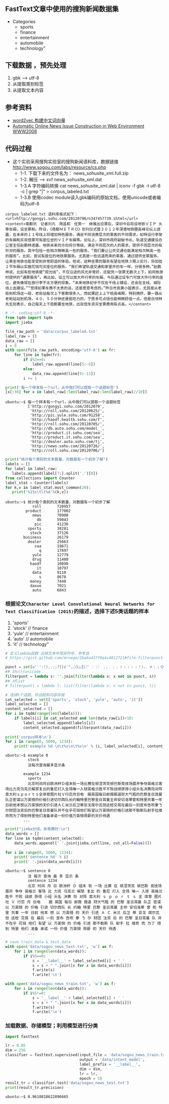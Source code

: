 ## FastText文章中使用的搜狗新闻数据集
* Categories
  + sports
  + finance
  + entertainment 
  + automobile
  + technology”

## 下载数据 ，预先处理
1. gbk --> utf-8
2. 从<url>提取类别标签
3. 从<content>提取文本内容

## 参考资料
* [word2vec 构建中文词向量](http://www.cnblogs.com/Newsteinwell/p/6034747.html)
* [Automatic Online News Issue Construction in Web Environment WWW2008](http://wwwconference.org/www2008/papers/pdf/p457-wang.pdf)

## 代码过程
* 这个实验采用搜狗实验室的搜狗新闻语料库，数据链接 http://www.sogou.com/labs/resource/cs.php
  + 1-1. 下载下来的文件名为： news_sohusite_xml.full.zip
  + 1-2. 解压 --> xvf news_sohusite_xml.dat
  + 1-3.A 字符编码转换  cat news_sohusite_xml.dat | iconv -f gbk -t utf-8 -c | grep "<content>\|<url>" > corpus_labeled.txt
  + 1-3.B 使用codec module读入gbk编码的原始文档，使用unicode或者编码为utf-8
  
```shell
corpus_labeled.txt 语料库格式如下：
<url>http://gongyi.sohu.com/20120706/n347457739.shtml</url>
<content>南都讯　记者刘凡　周昌和　任笑一　继推出日票后，深圳今后将设地铁ＶＩＰ 头等车厢，设坐票制。昨日，《南都ＭＥＴＲＯ》创刊仪式暨２０１２年深港地铁圈高峰论坛上透露，在未来的１１号线上将增加特色服务，满足不同消费层次的乘客的不同需求，如特设行李架的车厢和买双倍票可有座位坐的ＶＩＰ车厢等。论坛上，深圳市政府副秘书长、轨道交通建设办公室主任赵鹏林透露，地铁未来的方向将分等级，满足不同层次的人的需求，提供不同层次的有针对的服务。其中包括一些档次稍微高一些的服务。“我们要让公共交通也能满足档次稍高一些的服务”。比如，尝试有座位的地铁票服务。尤其是一些远道而来的乘客，通过提供坐票服务，让乘坐地铁也能享受到非常舒适的体验。他说，这种坐票的服务有望在地铁３期上实行，将加挂２节车厢以实施花钱可买座位的服务。“我们希望轨道交通和家里开的车一样，分很多种。”赵鹏林说，比如有些地铁是“观光线”，不仅沿途的风光非常好，还能凭一张票无数次上下，如同旅游时提供的“通票服务”。再比如，设立可以放大件行李的车厢，今后通过设专门可放大件行李的座位，避免像现在放行李不太方便的现象。“未来地铁初步不仅在干线上铺设，还会在支线、城际线上去建设。”“觉得如果车费不太贵的话，还是愿意考虑的。”昨日市民黄小姐表示，尤其是从老街到机场这一段，老街站每次上下客都很多人，而如果赶上上下班高峰期，特别拥挤，要一路从老街站站到机场，４０、５０分钟还是挺吃力的，宁愿多花点钱也能稍微舒适一点。但是白领林先生则表示，自己每天上下班都要坐地铁，出双倍车资买坐票费用有点高。</content>
```
```python
# -*- coding:utf-8 -*-
from tqdm import tqdm
import jieba

file_raw_path = 'data/corpus_labeled.txt'
label_raw = []
data_raw = []
i = 0
with open(file_raw_path, encoding='utf-8') as fr:
    for line in tqdm(fr):
        if i%2==0:
            label_raw.append(line[5:-6])
        else:
            data_raw.append(line[9:-11])
        i += 1

print('每一个样本有一个url，从中我们可以提取一个话题标签')
[x[:30] for x in label_raw[:len(label_raw):len(label_raw)//10]]
```
```shell
ubuntu:~$ 每一个样本有一个url，从中我们可以提取一个话题标签
          ['http://gongyi.sohu.com/2012070',
           'http://roll.sohu.com/20120625/',
           'http://pic.yule.sohu.com/91258',
           'http://haodf.health.sohu.com/f',
           'http://roll.sohu.com/20120705/',
           'http://db.auto.sohu.com/model_',
           'http://product.it.sohu.com/sea',
           'http://product.it.sohu.com/sea',
           'http://dealer.auto.sohu.com/tj',
           'http://news.sohu.com/20120726/',
           'http://roll.sohu.com/20120706/']
 ```
 ```python
 print("统计每个类别的文本数量，对数据有一个初步了解")
labels = []
for label in label_raw:
    labels.append(label[7:].split('.')[0])
from collections import Counter
label_stat = Counter(labels)
for k,v in label_stat.most_common(20):
    print('%15s\t\t%d'%(k,v))
 ```
 ```shell
ubuntu:~$ 统计每个类别的文本数量，对数据有一个初步了解
             roll		720957
          product		177002
             news		70900
               db		59043
              pic		41236
           sports		38281
            stock		37126
         business		26179
           dealer		25663
              saa		19671
                q		17697
             yule		12779
             drug		11480
            haodf		10890
               it		10797
             data		9110
                s		8678
            money		7448
            daxue		7021
             auto		6843
 ```
 ### 根据论文`Character Level Convolutional Neural Networks for Text Classification (2015)`的描述，选择下述5类话题的样本
1. 'sports'
2. 'stock' // finance
3. 'yule'  // entertainment 
4. 'auto'  // automobile
5. 'it'    // technology”
```python
# 定义lambda函数 去掉文本中怪异符号，参考自
# https://gist.github.com/mrvege/2ba6a437f0a4c4812f21#file-filterpunct-py-L5

punct = set(u''':!),.:;?]}¢'"、。〉》」』】〕〗〞︰︱︳﹐､﹒﹔﹕﹖﹗﹚﹜﹞！），．＊：；Ｏ？｜｝︴︶︸︺︼︾﹀﹂﹄﹏､～￠々‖•·ˇˉ―--′’”([{£¥'"‵〈《「『【〔〖（［｛￡￥〝︵︷︹︻︽︿﹁﹃﹙﹛﹝（｛“‘-—_…０１２３４５６７８９''')
## 对str/unicode
filterpunt = lambda s: ''.join(filter(lambda x: x not in punct, s))
## 对list
# filterpuntl = lambda l: list(filter(lambda x: x not in punct, l))

# 选择5个话题，将话题和内容存储
cat_selected = set(['sports', 'stock', 'yule', 'auto', 'it'])
label_selected = []
content_selected = []
for i in tqdm(range(len(labels))):
    if labels[i] in cat_selected and len(data_raw[i])>10:
        label_selected.append(labels[i])
        content_selected.append(filterpunt(data_raw[i]))
        
print('corpus样本\n')
for i in range(0, 5000, 1234):
    print('example %d \n\t%s\n\t%s\n' % (i, label_selected[i], content_selected[i]))
```
```shell
ubuntu:~$ example 0 
          stock
          注每次查询最多显示条

        example 1234 
          sports
          北京时间月日欧洲杯Ｄ组末轮一场比赛在顿涅茨克顿巴斯竞技场展开争夺英格兰客场比力克乌克兰解禁复出的鲁尼打入全场唯一入球英格兰胜平不败战绩获得小组头名决赛将对阵意大利ｓｐｏｒｔｓ全体育图片社Ｖ行峦月日电　据英国每日邮报报道财大气粗的巴黎圣日耳曼队正密谋以万英镑的价格引进切尔西队长约翰特里巴黎圣日耳曼主帅安切洛蒂曾和特里共事一年日前他本想以万英镑的天价引进ＡＣ米兰后卫蒂亚戈席尔瓦但这桩交易在最后一刻宣布告吹豢ㄋ尔财团注资后的巴黎圣日耳曼队并不在乎花钱他们有望以万英镑的价格引进那不勒斯队射手拉维奇而为了得到特里他们准备承诺一份价值万英镑周薪的天价待遇
        ...
```
```python
print("jieba分词，非常费时:\n")
data_words = []
for line in tqdm(content_selected):
    data_words.append([' '.join(jieba.cut(line, cut_all=False))])
    
for i in range(0, 5000, 1234):
    print('sentence %d' % i)
    print(' '.join(data_words[i]))
```
```shell
ubuntu:~$ sentence 0
          注 每次 查询 最 多 显示 条
          sentence 1234
          北京 时间 月 日 欧洲杯 Ｄ 组末 轮 一场 比赛 在 顿涅茨克 顿巴斯 竞技场 展开 争夺 英格兰 客场 比 力克 乌克兰 解禁 复出 的 鲁尼 打入 全场 唯一 入球 英格兰 胜平 不败 战绩 获得 小组 头名 决赛 将 对阵 意大利 ｓ ｐ ｏ ｒ ｔ ｓ 全 体育 图片社 Ｖ 行峦 月 日电 　 据 英国 每日 邮报 报道 财大气粗 的 巴黎 圣日耳曼 队正 密谋 以 万英镑 的 价格 引进 切尔西队 长 约翰 特里 巴黎 圣日耳曼 主帅 安切洛蒂 曾 和 特里 共事 一年 日前 他本 想 以 万英镑 的 天价 引进 Ａ Ｃ 米兰 后卫 蒂 亚戈 席尔瓦 但 这桩 交易 在 最后 一刻 宣布 告吹 豢 ㄋ 尔 财团 注资 后 的 巴黎 圣日耳曼 队 并 不在乎 花钱 他们 有望 以 万英镑 的 价格 引进 那不勒斯 队 射手 拉 维奇 而 为了 得到 特里 他们 准备 承诺 一份 价值 万英镑 周薪 的 天价 待遇
          ...
```
```python
# save train_data & test_data
with open('data/sogou_news_test.txt', 'w') as f:
    for i in range(len(data_words)):
        if i%5==0:
            s = '__label__' + label_selected[i] + ' '
            s = s + " ".join([x for x in data_words[i]])
            f.write(s)
            f.write('\n')

with open('data/sogou_news_train.txt', 'w') as f:
    for i in range(len(data_words)):
        if i%5!=0:
            s = '__label__' + label_selected[i] + ' '
            s = s + " ".join([x for x in data_words[i]])
            f.write(s)
            f.write('\n')
```
### 加载数据、存储模型；利用模型进行分类
```python
import fasttext

lr = 0.05
dim = 256
classifier = fasttext.supervised(input_file = 'data/sogou_news_train.txt',
                                 output = 'data/intent_model',
                                 label_prefix = '__label__',
                                 dim = dim,
                                 lr = lr,
                                 epoch = 5)
result_tr = classifier.test('data/sogou_news_test.txt')
print(result_tr.precision)
```
```shell
ubuntu:~$ 0.9610818622896665
```
